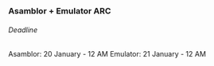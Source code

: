 ### Asamblor + Emulator ARC
###### Deadline
Asamblor: 20 January - 12 AM
Emulator: 21 January - 12 AM